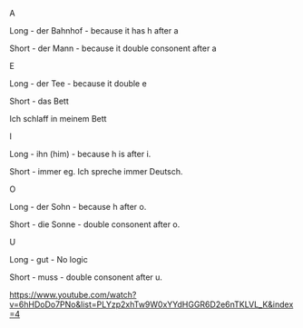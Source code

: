 A

Long - der Bahnhof - because it has h after a

Short - der Mann - because it double consonent after a

E

Long - der Tee - because it double e

Short - das Bett

Ich schlaff in meinem Bett

I

Long - ihn (him) - because h is after i.

Short - immer eg. Ich spreche immer Deutsch.

O

Long - der Sohn - because h after o.

Short - die Sonne - double consonent after o.

U

Long - gut - No logic

Short - muss - double consonent after u.

https://www.youtube.com/watch?v=6hHDoDo7PNo&list=PLYzp2xhTw9W0xYYdHGGR6D2e6nTKLVL_K&index=4